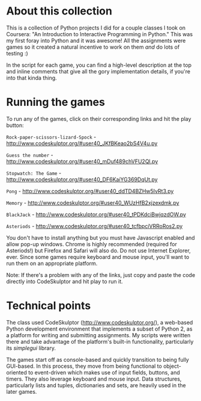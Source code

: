 # About this collection
This is a collection of Python projects I did for a couple classes I took on Coursera: "An Introduction to Interactive Programming in Python." This was my first foray into Python and it was awesome! All the assignments were games so it created a natural incentive to work on them _and_ do lots of testing :)

In the script for each game, you can find a high-level description at the top and inline comments that give all the gory implementation details, if you're into that kinda thing.

# Running the games
To run any of the games, click on their corresponding links and hit the play button:

```Rock-paper-scissors-lizard-Spock``` - http://www.codeskulptor.org/#user40_JKfBKeao2bS4V4u.py

```Guess the number``` - http://www.codeskulptor.org/#user40_mDuf489chVFU2Ql.py

```Stopwatch: The Game``` - http://www.codeskulptor.org/#user40_DF6KaiYG369DqUt.py

```Pong``` - http://www.codeskulptor.org/#user40_ddTD4BZHw5IvRt3.py

```Memory``` - http://www.codeskulptor.org/#user40_WUzHfB2xjzexdmk.py

```BlackJack``` - http://www.codeskulptor.org/#user40_tPDKdciBwjqzdOW.py

```Asteriods``` - http://www.codeskulptor.org/#user40_tcfbpciVRRoRos2.py

You don't have to install anything but you must have Javascript enabled and allow pop-up windows. Chrome is highly recommended (required for Asteriods!) but Firefox and Safari will also do.  Do not use Internet Explorer, ever. Since some games require keyboard and mouse input, you'll want to run them on an appropriate platform.

Note: If there's a problem with any of the links, just copy and paste the code directly into CodeSkulptor and hit play to run it.

# Technical points
The class used CodeSkulptor (http://www.codeskulptor.org/), a web-based Python development environment that implements a subset of Python 2, as a platform for writing and submitting assignments. My scripts were written there and take advantage of the platform's built-in functionality, particularly its _simplegui_ library.

The games start off as console-based and quickly transition to being fully GUI-based. In this process, they move from being functional to object-oriented to event-driven which makes use of input fields, buttons, and timers. They also leverage keyboard and mouse input. Data structures, particularly lists and tuples, dictionaries and sets, are heavily used in the later games.
